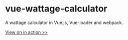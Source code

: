 # vue-wattage-calculator
A wattage calculator in Vue.js, Vue-loader and webpack.

[View on in action >>][rn9]

[rn9]: http://rocketnumber9.org/test/vue-wattage-calculator/index.html

